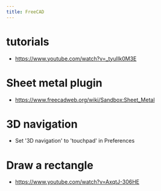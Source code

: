 ```yaml
---
title: FreeCAD
---
```


# tutorials
* https://www.youtube.com/watch?v=_tyuIIk0M3E

# Sheet metal plugin
* https://www.freecadweb.org/wiki/Sandbox:Sheet_Metal

# 3D navigation
* Set '3D navigation' to 'touchpad' in Preferences

# Draw a rectangle
* https://www.youtube.com/watch?v=AxqtJ-306HE